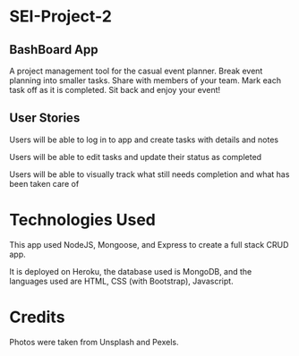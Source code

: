 # SEI-Project-2
## BashBoard App

A project management tool for the casual event planner. Break event planning into smaller tasks. Share with members of your team. Mark each task off as it is completed. Sit back and enjoy your event!

## User Stories

Users will be able to log in to app and create tasks with details and notes

Users will be able to edit tasks and update their status as completed

Users will be able to visually track what still needs completion and what has been taken care of

# Technologies Used

This app used NodeJS, Mongoose, and Express to create a full stack CRUD app.

It is deployed on Heroku, the database used is MongoDB, and the languages used are HTML, CSS (with Bootstrap), Javascript.

# Credits

Photos were taken from Unsplash and Pexels.
